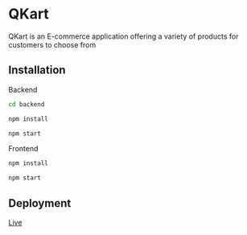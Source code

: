 # QKart
QKart is an E-commerce application offering a variety of products for customers to choose from

## Installation

Backend

```bash
cd backend
```
```bash
npm install
```
```bash
npm start
```
Frontend
```bash
npm install
```
```bash
npm start
```

## Deployment
[Live](https://qtrip-dynamic-3ubqygwlc-ehtesham-tariques-projects.vercel.app/)
